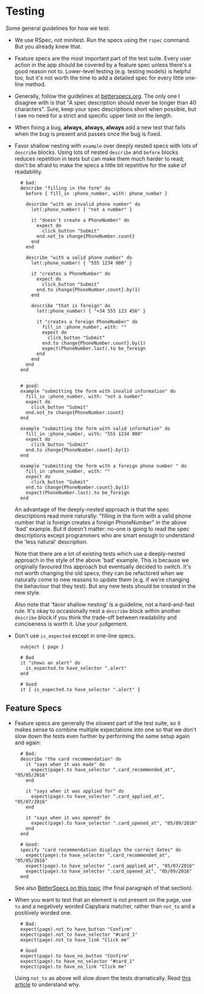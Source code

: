 # Testing

Some general guidelines for how we test:

- We use RSpec, not minitest. Run the specs using the `rspec` command. But you
  already knew that.

- Feature specs are the most important part of the test suite. Every user
  action in the app should be covered by a feature spec unless there's a good
  reason not to.  Lower-level testing (e.g. testing models) is helpful too, but
  it's not worth the time to add a detailed spec for every little one-line
  method.

- Generally, follow the guidelines at [betterspecs.org](http://betterspecs.org/).
  The only one I disagree with is that "A spec description should never be
  longer than 40 characters". Sure, keep your spec descriptions short when
  possible, but I see no need for a strict and specific upper limit on the
  length.

- When fixing a bug, **always, always, always** add a new test that fails
  when the bug is present and passes once the bug is fixed.

- Favor shallow nesting with `example` over deeply nested specs with lots of
  `describe` blocks. Using lots of nested `describe` and `before` blocks
  reduces repetition in tests but can make them much harder to read; don't be
  afraid to make the specs a little bit repetitive for the sake of readability.

        # bad:
        describe "filling in the form" do
          before { fill_in :phone_number, with: phone_number }

          describe "with an invalid phone number" do
            let(:phone_number) { "not a number" }

            it "doesn't create a PhoneNumber" do
              expect do
                click_button "Submit"
              end.not_to change{PhoneNumber.count}
            end
          end

          describe "with a valid phone number" do
            let(:phone_number) { "555 1234 000" }

            it "creates a PhoneNumber" do
              expect do
                click_button "Submit"
              end.to change{PhoneNumber.count}.by(1)
            end

            describe "that is foreign" do
              let(:phone_number) { "+34 555 123 456" }

              it "creates a foreign PhoneNumber" do
                fill_in :phone_number, with: ""
                expect do
                  click_button "Submit"
                end.to change{PhoneNumber.count}.by(1)
                expect(PhoneNumber.last).to be_foreign
              end
            end
          end
        end


        # good:
        example "submitting the form with invalid information" do
          fill_in :phone_number, with: "not a number"
          expect do
            click_button "Submit"
          end.not_to change{PhoneNumber.count}
        end

        example "submitting the form with valid information" do
          fill_in :phone_number, with: "555 1234 000"
          expect do
            click_button "Submit"
          end.to change{PhoneNumber.count}.by(1)
        end

        example "submitting the form with a foreign phone number " do
          fill_in :phone_number, with: ""
          expect do
            click_button "Submit"
          end.to change{PhoneNumber.count}.by(1)
          expect(PhoneNumber.last).to be_foreign
        end

  An advantage of the deeply-nested approach is that the spec descriptions read
  more naturally: "filling in the form with a valid phone number that is
  foreign creates a foreign PhoneNumber" in the above 'bad' example. But it doesn't
  matter: no-one is going to read the spec descriptions except programmers who
  are smart enough to understand the 'less natural' description.

  Note that there are a lot of existing tests which use a deeply-nested
  approach in the style of the above 'bad' example. This is because we
  originally favoured this approach but eventually decided to switch. It's not
  worth changing the old specs; they can be refactored when we naturally come
  to new reasons to update them (e.g. if we're changing the behaviour that they
  test). But any new tests should be created in the new style.

  Also note that 'favor shallow nesting' is a guideline, not a hard-and-fast
  rule. It's okay to occasionally nest a `describe` block within another
  `describe` block if you think the trade-off between readability and
  conciseness is worth it. Use your judgement.

- Don't use `is_expected` except in one-line specs.

        subject { page }

        # Bad
        it "shows an alert" do
          is_expected.to have_selector ".alert"
        end

        # Good
        it { is_expected.to have_selector ".alert" }

## Feature Specs

- Feature specs are generally the slowest part of the test suite, so it makes
  sense to combine multiple expectations into one so that we don't slow down
  the tests even further by performing the same setup again and again:


        # Bad:
        describe "the card recommendation" do
          it "says when it was made" do
            expect(page).to have_selector ".card_recommended_at", "05/05/2016"
          end

          it "says when it was applied for" do
            expect(page).to have_selector ".card_applied_at", "05/07/2016"
          end

          it "says when it was opened" do
            expect(page).to have_selector ".card_opened_at", "05/09/2016"
          end
        end

        # Good:
        specify "card recommendation displays the correct dates" do
          expect(page).to have_selector ".card_recommended_at", "05/05/2016"
          expect(page).to have_selector ".card_applied_at", "05/07/2016"
          expect(page).to have_selector ".card_opened_at", "05/09/2016"
        end

  See also [BetterSpecs on this topic](http://betterspecs.org/#single) (the
  final paragraph of that section).

- When you want to test that an element is *not* present on the page, use
  `to` and a negatively worded Capybara matcher, rather than `not_to` and
  a positively worded one.

        # Bad:
        expect(page).not_to have_button "Confirm"
        expect(page).not_to have_selector "#card_1"
        expect(page).not_to have_link "Click me"

        # Good
        expect(page).to have_no_button "Confirm"
        expect(page).to have_no_selector "#card_1"
        expect(page).to have_no_link "Click me"

    Using `not_to` as above will slow down the tests dramatically. Read
    [this article](https://blog.codeship.com/faster-rails-tests/) to understand
    why.

